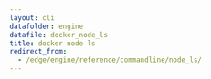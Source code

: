 ```yaml
---
layout: cli
datafolder: engine
datafile: docker_node_ls
title: docker node ls
redirect_from:
  - /edge/engine/reference/commandline/node_ls/
---
```

